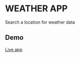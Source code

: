 # WEATHER APP
Search a location for weather data

## Demo

<a href = "https://fufako.github.io/PROJECT-WEATHER-APP/"/>Live app </a>

